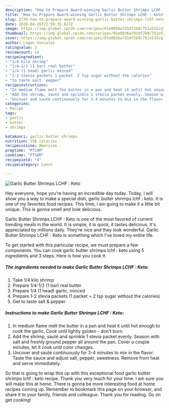 ```yaml
---
description: "How to Prepare Award-winning Garlic Butter Shrimps LCHF : Keto"
title: "How to Prepare Award-winning Garlic Butter Shrimps LCHF : Keto"
slug: 2739-how-to-prepare-award-winning-garlic-butter-shrimps-lchf-keto
date: 2020-04-26T22:59:35.827Z
image: https://img-global.cpcdn.com/recipes/01e0036a7d10f2b0/751x532cq70/garlic-butter-shrimps-lchf-keto-recipe-main-photo.jpg
thumbnail: https://img-global.cpcdn.com/recipes/01e0036a7d10f2b0/751x532cq70/garlic-butter-shrimps-lchf-keto-recipe-main-photo.jpg
cover: https://img-global.cpcdn.com/recipes/01e0036a7d10f2b0/751x532cq70/garlic-butter-shrimps-lchf-keto-recipe-main-photo.jpg
author: Logan Gonzalez
ratingvalue: 3
reviewcount: 14
recipeingredient:
- "1/4 kilo shrimp"
- "1/4-1/2 (1 bar) real butter"
- "1/4 (1 head) garlic minced"
- "1-2 stevia packets 1 packet  2 tsp sugar without the calories"
- "to taste salt  pepper"
recipeinstructions:
- "In medium flame melt the butter in a pan and heat it until hot enough to cook the garlic. Cook until lightly golden - don&#39;t burn."
- "Add the shrimp, sauté and sprinkle 1 stevia packet evenly. Season with salt and freshly ground pepper all around the pan. Cover a couple minutes, let it cook until color changes."
- "Uncover and sauté continuously for 3-4 minutes to mix in the flavor. Taste the sauce and adjust salt, pepper, sweetness. Remove from heat and serve immediately."
categories:
- Recipe
tags:
- garlic
- butter
- shrimps

katakunci: garlic butter shrimps 
nutrition: 158 calories
recipecuisine: American
preptime: "PT19M"
cooktime: "PT50M"
recipeyield: "4"
recipecategory: Lunch

---
```



![Garlic Butter Shrimps LCHF : Keto](https://img-global.cpcdn.com/recipes/01e0036a7d10f2b0/751x532cq70/garlic-butter-shrimps-lchf-keto-recipe-main-photo.jpg)

Hey everyone, hope you're having an incredible day today. Today, I will show you a way to make a special dish, garlic butter shrimps lchf : keto. It is one of my favorites food recipes. This time, I am going to make it a little bit unique. This is gonna smell and look delicious.



Garlic Butter Shrimps LCHF : Keto is one of the most favored of current trending meals in the world. It is simple, it is quick, it tastes delicious. It's appreciated by millions daily. They're nice and they look wonderful. Garlic Butter Shrimps LCHF : Keto is something which I've loved my entire life.


To get started with this particular recipe, we must prepare a few components. You can cook garlic butter shrimps lchf : keto using 5 ingredients and 3 steps. Here is how you cook it.

<!--inarticleads1-->

##### The ingredients needed to make Garlic Butter Shrimps LCHF : Keto:

1. Take 1/4 kilo shrimp
1. Prepare 1/4-1/2 (1 bar) real butter
1. Prepare 1/4 (1 head) garlic, minced
1. Prepare 1-2 stevia packets (1 packet = 2 tsp sugar without the calories)
1. Get to taste salt &amp; pepper




<!--inarticleads2-->

##### Instructions to make Garlic Butter Shrimps LCHF : Keto:

1. In medium flame melt the butter in a pan and heat it until hot enough to cook the garlic. Cook until lightly golden - don&#39;t burn.
1. Add the shrimp, sauté and sprinkle 1 stevia packet evenly. Season with salt and freshly ground pepper all around the pan. Cover a couple minutes, let it cook until color changes.
1. Uncover and sauté continuously for 3-4 minutes to mix in the flavor. Taste the sauce and adjust salt, pepper, sweetness. Remove from heat and serve immediately.




So that is going to wrap this up with this exceptional food garlic butter shrimps lchf : keto recipe. Thank you very much for your time. I am sure you will make this at home. There is gonna be more interesting food at home recipes coming up. Remember to bookmark this page on your browser, and share it to your family, friends and colleague. Thank you for reading. Go on get cooking!
